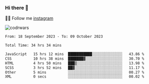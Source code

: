### Hi there 👋

👨‍💻 Follow me [instagram](https://instagram.com/an.grsmnko?igshid=ZDdkNTZiNTM=](https://instagram.com/an.grsmnko?igshid=ZDdkNTZiNTM=))

![codrwars](https://www.codewars.com/users/rsschool_c9af20f58c35c696/badges/micro) 

<!--START_SECTION:waka-->

```txt
From: 18 September 2023 - To: 09 October 2023

Total Time: 34 hrs 34 mins

JavaScript   15 hrs 12 mins  ███████████░░░░░░░░░░░░░░   43.86 %
CSS          10 hrs 38 mins  ███████▓░░░░░░░░░░░░░░░░░   30.70 %
HTML         4 hrs 50 mins   ███▒░░░░░░░░░░░░░░░░░░░░░   13.98 %
SCSS         3 hrs 52 mins   ██▓░░░░░░░░░░░░░░░░░░░░░░   11.17 %
Other        5 mins          ░░░░░░░░░░░░░░░░░░░░░░░░░   00.27 %
XML          0 secs          ░░░░░░░░░░░░░░░░░░░░░░░░░   00.02 %
```

<!--END_SECTION:waka-->
